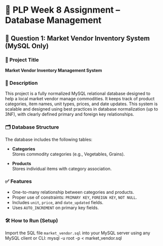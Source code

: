 # 🧾 PLP Week 8 Assignment – Database Management

## 🧠 Question 1: Market Vendor Inventory System (MySQL Only)
### 📌 Project Title

**Market Vendor Inventory Management System**
### 📄 Description

This project is a fully normalized MySQL relational database designed to help a local market vendor manage commodities. It keeps track of product categories, item names, unit types, prices, and date updates. This system is scalable and designed using best practices in database normalization (up to 3NF), with clearly defined primary and foreign key relationships.

### 🗂️ Database Structure

The database includes the following tables:

- **Categories**  
  Stores commodity categories (e.g., Vegetables, Grains).

- **Products**  
  Stores individual items with category association.

### ✅ Features

- One-to-many relationship between categories and products.
- Proper use of constraints: `PRIMARY KEY`, `FOREIGN KEY`, `NOT NULL`.
- Includes `unit`, `price`, and `date_updated` fields.
- Uses `AUTO_INCREMENT` on primary key fields.

### 🛠️ How to Run (Setup)
Import the SQL file `market_vendor.sql` into your MySQL server using any MySQL client or CLI:
        mysql -u root -p < market_vendor.sql
